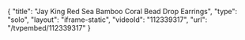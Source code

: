 {
    "title": "Jay King Red Sea Bamboo Coral Bead Drop Earrings",
    "type": "solo",
    "layout": "iframe-static",
    "videoId": "112339317",
    "url": "\/tvpembed\/112339317"
}